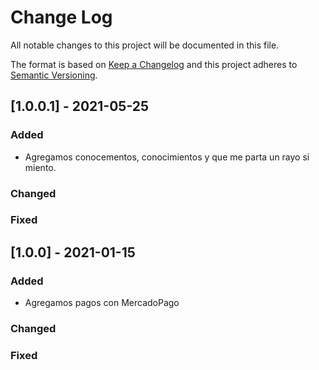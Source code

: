 # Change Log
All notable changes to this project will be documented in this file.
 
The format is based on [Keep a Changelog](http://keepachangelog.com/)
and this project adheres to [Semantic Versioning](http://semver.org/).


## [1.0.0.1] - 2021-05-25

### Added
 - Agregamos conocementos, conocimientos y que me parta un rayo si miento.
### Changed

### Fixed


## [1.0.0] - 2021-01-15
 
### Added
 - Agregamos pagos con MercadoPago
### Changed
 
### Fixed
 
